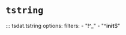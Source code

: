 # `tstring`

::: tsdat.tstring
    options:
        filters:
          - "!^_"
          - "^__init__$"
